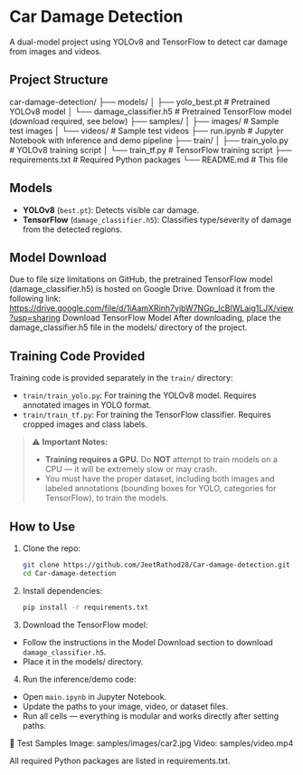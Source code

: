 # Car Damage Detection

A dual-model project using YOLOv8 and TensorFlow to detect car damage from images and videos.

## Project Structure

car-damage-detection/
├── models/
│   ├── yolo_best.pt            # Pretrained YOLOv8 model
│   └── damage_classifier.h5    # Pretrained TensorFlow model (download required, see below)
├── samples/
│   ├── images/                 # Sample test images
│   └── videos/                 # Sample test videos
├── run.ipynb                   # Jupyter Notebook with inference and demo pipeline
├── train/
│   ├── train_yolo.py           # YOLOv8 training script
│   └── train_tf.py             # TensorFlow training script
├── requirements.txt            # Required Python packages
└── README.md                   # This file

## Models

- **YOLOv8** (`best.pt`): Detects visible car damage.
- **TensorFlow** (`damage_classifier.h5`): Classifies type/severity of damage from the detected regions.


## Model Download
Due to file size limitations on GitHub, the pretrained TensorFlow model (damage_classifier.h5) is hosted on Google Drive. Download it from the following link:
https://drive.google.com/file/d/1iAamXRinh7vjbW7NGp_IcBIWLaig1LJX/view?usp=sharing 
Download TensorFlow Model
After downloading, place the damage_classifier.h5 file in the models/ directory of the project.

## Training Code Provided

Training code is provided separately in the `train/` directory:

- `train/train_yolo.py`: For training the YOLOv8 model. Requires annotated images in YOLO format.
- `train/train_tf.py`: For training the TensorFlow classifier. Requires cropped images and class labels.

> ⚠️ **Important Notes:**  
> - **Training requires a GPU.** Do **NOT** attempt to train models on a CPU — it will be extremely slow or may crash.  
> - You must have the proper dataset, including both images and labeled annotations (bounding boxes for YOLO, categories for TensorFlow), to train the models.

## How to Use

1. Clone the repo:
   ```bash
   git clone https://github.com/JeetRathod28/Car-damage-detection.git
   cd Car-damage-detection
   
2. Install dependencies:
   ```bash
   pip install -r requirements.txt

3. Download the TensorFlow model:
- Follow the instructions in the Model Download section to download `damage_classifier.h5`.
- Place it in the models/ directory.
  
4. Run the inference/demo code:
- Open `main.ipynb` in Jupyter Notebook.
- Update the paths to your image, video, or dataset files.
- Run all cells — everything is modular and works directly after setting paths.

🧪 Test Samples
Image: samples/images/car2.jpg
Video: samples/video.mp4

All required Python packages are listed in requirements.txt.
